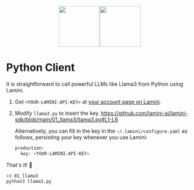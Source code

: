 <div align="center">
<img src="https://avatars.githubusercontent.com/u/130713213?s=200&v=4" width="110"><img src="https://huggingface.co/lamini/instruct-peft-tuned-12b/resolve/main/Lamini_logo.png?max-height=110" height="110">
</div>

# Python Client

It is straightforward to call powerful LLMs like Llama3 from Python using Lamini.

1. Get `<YOUR-LAMINI-API-KEY>` at [your account page on Lamini](https://app.lamini.ai/account).
2. Modify `llama3.py` to insert the key.
   https://github.com/lamini-ai/lamini-sdk/blob/main/01_llama3/llama3.py#L1-L6

   Alternatively, you can fill in the key in the `~/.lamini/configure.yaml` as follows,
   persisting your key whenever you use Lamini:
   ```bash
   production:
     key: <YOUR-LAMINI-API-KEY>
   ```

That's it! 🎉
```bash
cd 01_llama3
python3 llama3.py
```
